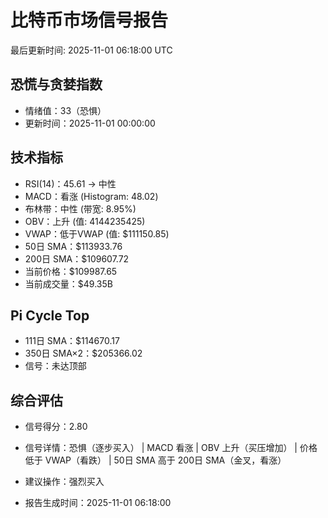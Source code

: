 # 比特币市场信号报告

最后更新时间: 2025-11-01 06:18:00 UTC

## 恐慌与贪婪指数
- 情绪值：33（恐惧）
- 更新时间：2025-11-01 00:00:00

## 技术指标
- RSI(14)：45.61 → 中性
- MACD：看涨 (Histogram: 48.02)
- 布林带：中性 (带宽: 8.95%)
- OBV：上升 (值: 4144235425)
- VWAP：低于VWAP (值: $111150.85)
- 50日 SMA：$113933.76
- 200日 SMA：$109607.72
- 当前价格：$109987.65
- 当前成交量：$49.35B

## Pi Cycle Top
- 111日 SMA：$114670.17
- 350日 SMA×2：$205366.02
- 信号：未达顶部

## 综合评估
- 信号得分：2.80
- 信号详情：恐惧（逐步买入） | MACD 看涨 | OBV 上升（买压增加） | 价格低于 VWAP（看跌） | 50日 SMA 高于 200日 SMA（金叉，看涨）
- 建议操作：强烈买入

- 报告生成时间：2025-11-01 06:18:00